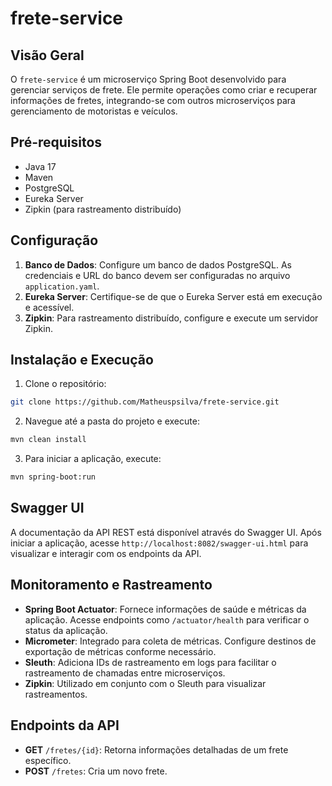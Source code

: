 # frete-service

## Visão Geral
O `frete-service` é um microserviço Spring Boot desenvolvido para gerenciar serviços de frete. Ele permite operações como criar e recuperar informações de fretes, integrando-se com outros microserviços para gerenciamento de motoristas e veículos.

## Pré-requisitos
- Java 17
- Maven
- PostgreSQL
- Eureka Server
- Zipkin (para rastreamento distribuído)

## Configuração
1. **Banco de Dados**: Configure um banco de dados PostgreSQL. As credenciais e URL do banco devem ser configuradas no arquivo `application.yaml`.
2. **Eureka Server**: Certifique-se de que o Eureka Server está em execução e acessível.
3. **Zipkin**: Para rastreamento distribuído, configure e execute um servidor Zipkin.

## Instalação e Execução
1. Clone o repositório:
    
```bash
git clone https://github.com/Matheuspsilva/frete-service.git
```

2. Navegue até a pasta do projeto e execute:

```bash
mvn clean install
```

3. Para iniciar a aplicação, execute:
    
```bash
mvn spring-boot:run
```

## Swagger UI
A documentação da API REST está disponível através do Swagger UI. Após iniciar a aplicação, acesse `http://localhost:8082/swagger-ui.html` para visualizar e interagir com os endpoints da API.

## Monitoramento e Rastreamento
- **Spring Boot Actuator**: Fornece informações de saúde e métricas da aplicação. Acesse endpoints como `/actuator/health` para verificar o status da aplicação.
- **Micrometer**: Integrado para coleta de métricas. Configure destinos de exportação de métricas conforme necessário.
- **Sleuth**: Adiciona IDs de rastreamento em logs para facilitar o rastreamento de chamadas entre microserviços.
- **Zipkin**: Utilizado em conjunto com o Sleuth para visualizar rastreamentos.

## Endpoints da API
- **GET** `/fretes/{id}`: Retorna informações detalhadas de um frete específico.
- **POST** `/fretes`: Cria um novo frete.

